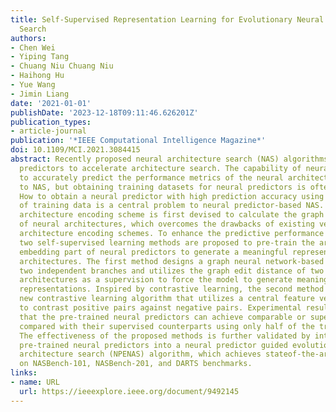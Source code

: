 ```yaml
---
title: Self-Supervised Representation Learning for Evolutionary Neural Architecture
  Search
authors:
- Chen Wei
- Yiping Tang
- Chuang Niu Chuang Niu
- Haihong Hu
- Yue Wang
- Jimin Liang
date: '2021-01-01'
publishDate: '2023-12-18T09:11:46.626201Z'
publication_types:
- article-journal
publication: '*IEEE Computational Intelligence Magazine*'
doi: 10.1109/MCI.2021.3084415
abstract: Recently proposed neural architecture search (NAS) algorithms adopt neural
  predictors to accelerate architecture search. The capability of neural predictors
  to accurately predict the performance metrics of the neural architecture is critical
  to NAS, but obtaining training datasets for neural predictors is often time-consuming.
  How to obtain a neural predictor with high prediction accuracy using a small amount
  of training data is a central problem to neural predictor-based NAS. Here, a new
  architecture encoding scheme is first devised to calculate the graph edit distance
  of neural architectures, which overcomes the drawbacks of existing vector-based
  architecture encoding schemes. To enhance the predictive performance of neural predictors,
  two self-supervised learning methods are proposed to pre-train the architecture
  embedding part of neural predictors to generate a meaningful representation of neural
  architectures. The first method designs a graph neural network-based model with
  two independent branches and utilizes the graph edit distance of two different neural
  architectures as a supervision to force the model to generate meaningful architecture
  representations. Inspired by contrastive learning, the second method presents a
  new contrastive learning algorithm that utilizes a central feature vector as a proxy
  to contrast positive pairs against negative pairs. Experimental results illustrate
  that the pre-trained neural predictors can achieve comparable or superior performance
  compared with their supervised counterparts using only half of the training samples.
  The effectiveness of the proposed methods is further validated by integrating the
  pre-trained neural predictors into a neural predictor guided evolutionary neural
  architecture search (NPENAS) algorithm, which achieves stateof-the-art performance
  on NASBench-101, NASBench-201, and DARTS benchmarks.
links:
- name: URL
  url: https://ieeexplore.ieee.org/document/9492145
---
```

